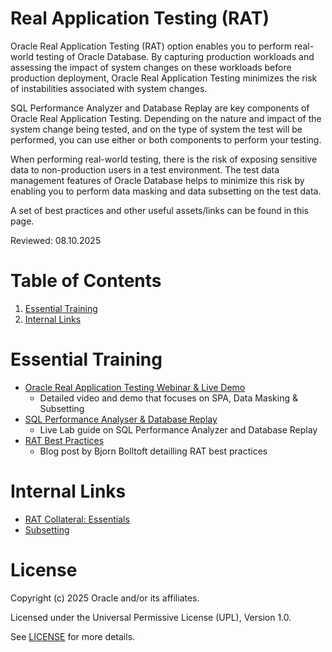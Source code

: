 # Real Application Testing (RAT)
 
Oracle Real Application Testing (RAT) option enables you to perform real-world testing of Oracle Database. By capturing production workloads and assessing the impact of system changes on these workloads before production deployment, Oracle Real Application Testing minimizes the risk of instabilities associated with system changes.

SQL Performance Analyzer and Database Replay are key components of Oracle Real Application Testing. Depending on the nature and impact of the system change being tested, and on the type of system the test will be performed, you can use either or both components to perform your testing.

When performing real-world testing, there is the risk of exposing sensitive data to non-production users in a test environment. The test data management features of Oracle Database helps to minimize this risk by enabling you to perform data masking and data subsetting on the test data.

A set of best practices and other useful assets/links can be found in this page.

Reviewed: 08.10.2025

 
# Table of Contents
 
1. [Essential Training](#essential-training)
2. [Internal Links](#internal-links)
 
# Essential Training
 
- [Oracle Real Application Testing Webinar & Live Demo](hhttps://otube.oracle.com/media/Oracle%20Real%20Application%20Testing%20Webinar%20%20Live%20Demo/0_nw4q6mlu)
    - Detailed video and demo that focuses on SPA, Data Masking & Subsetting
- [SQL Performance Analyser & Database Replay](https://apexapps.oracle.com/pls/apex/f?p=133:180:110908450042950::::wid:858)
    - Live Lab guide on SQL Performance Analyzer and Database Replay
- [RAT Best Practices](https://bolltoftoracle.wordpress.com/2017/09/29/real-application-testing-best-practices-part-1/)
    - Blog post by Bjorn Bolltoft detailling RAT best practices

# Internal Links
- [RAT Collateral: Essentials](https://apex.oraclecorp.com/pls/apex/r/database/dbus-2021/product-home?p300_txn_id=21753578841115742271947858437101326604&clear=300&session=33565878525136)
- [Subsetting](https://db-blog.web.cern.ch/blog/szymon-skorupinski/2016-01-how-generate-subset-out-real-application-testing-captures)

# License
 
Copyright (c) 2025 Oracle and/or its affiliates.
 
Licensed under the Universal Permissive License (UPL), Version 1.0.
 
See [LICENSE](https://github.com/oracle-devrel/technology-engineering/blob/main/LICENSE) for more details.
